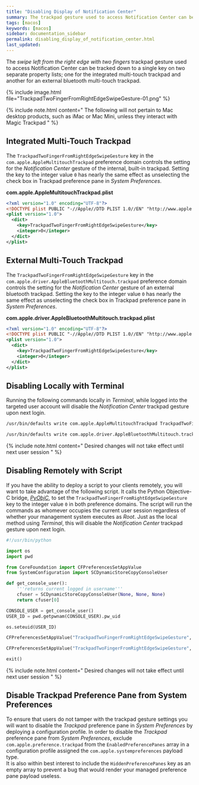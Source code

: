 ```yaml
---
title: "Disabling Display of Notification Center"
summary: The trackpad gesture used to access Notification Center can be disabled locally by a set of terminal commands or remotely by a script.
tags: [macos]
keywords: [macos]
sidebar: documentation_sidebar
permalink: disabling_display_of_notification_center.html
last_updated:
---
```


The _swipe left from the right edge with two fingers_ trackpad gesture used to access Notification Center can be tracked down to a single key on two separate property lists; one for the integrated multi-touch trackpad and another for an external bluetooth multi-touch trackpad.

{% include image.html file="TrackpadTwoFingerFromRightEdgeSwipeGesture-01.png" %}

{% include note.html content="
The following will not pertain to Mac desktop products, such as iMac or Mac Mini, unless they interact with Magic Trackpad
" %}

## Integrated Multi-Touch Trackpad

The `TrackpadTwoFingerFromRightEdgeSwipeGesture` key in the `com.apple.AppleMultitouchTrackpad` preference domain controls the setting for the _Notification Center_ gesture of the internal, built-in trackpad. Setting the key to the integer value `0` has nearly the same effect as unselecting the check box in Trackpad preference pane in _System Preferences_.

**com.apple.AppleMultitouchTrackpad.plist**
```xml
<?xml version="1.0" encoding="UTF-8"?>
<!DOCTYPE plist PUBLIC "-//Apple//DTD PLIST 1.0//EN" "http://www.apple.com/DTDs/PropertyList-1.0.dtd">
<plist version="1.0">
  <dict>
    <key>TrackpadTwoFingerFromRightEdgeSwipeGesture</key>
    <integer>0</integer>
  </dict>
</plist>
```

## External Multi-Touch Trackpad

The `TrackpadTwoFingerFromRightEdgeSwipeGesture` key in the `com.apple.driver.AppleBluetoothMultitouch.trackpad` preference domain controls the setting for the _Notification Center_ gesture of an external bluetooth trackpad. Setting the key to the integer value `0` has nearly the same effect as unselecting the check box in Trackpad preference pane in _System Preferences_.

**com.apple.driver.AppleBluetoothMultitouch.trackpad.plist**
```xml
<?xml version="1.0" encoding="UTF-8"?>
<!DOCTYPE plist PUBLIC "-//Apple//DTD PLIST 1.0//EN" "http://www.apple.com/DTDs/PropertyList-1.0.dtd">
<plist version="1.0">
  <dict>
    <key>TrackpadTwoFingerFromRightEdgeSwipeGesture</key>
    <integer>0</integer>
  </dict>
</plist>
```

## Disabling Locally with Terminal

Running the following commands locally in _Terminal_, while logged into the targeted user account will disable the _Notification Center_ trackpad gesture upon next login.

```sh
/usr/bin/defaults write com.apple.AppleMultitouchTrackpad TrackpadTwoFingerFromRightEdgeSwipeGesture -int 0
```

```sh
/usr/bin/defaults write com.apple.driver.AppleBluetoothMultitouch.trackpad TrackpadTwoFingerFromRightEdgeSwipeGesture -int 0
```

{% include note.html content="
Desired changes will not take effect until next user session
" %}

## Disabling Remotely with Script

If you have the ability to deploy a script to your clients remotely, you will want to take advantage of the following script. It calls the Python Objective-C bridge, [_PyObjC_](https://pythonhosted.org/pyobjc/), to set the ```TrackpadTwoFingerFromRightEdgeSwipeGesture``` key to the integer value `0` in both preference domains. The script will run the commands as whomever occupies the current user session regardless of whether your management system executes as _Root_. Just as the local method using _Terminal_, this will disable the _Notification Center_ trackpad gesture upon next login.
```py
#!/usr/bin/python

import os
import pwd

from CoreFoundation import CFPreferencesSetAppValue
from SystemConfiguration import SCDynamicStoreCopyConsoleUser

def get_console_user():
    '''returns current logged in username'''
    cfuser = SCDynamicStoreCopyConsoleUser(None, None, None)
    return cfuser[0]

CONSOLE_USER = get_console_user()
USER_ID = pwd.getpwnam(CONSOLE_USER).pw_uid

os.seteuid(USER_ID)

CFPreferencesSetAppValue("TrackpadTwoFingerFromRightEdgeSwipeGesture", 0, "com.apple.AppleMultitouchTrackpad")

CFPreferencesSetAppValue("TrackpadTwoFingerFromRightEdgeSwipeGesture", 0, "com.apple.driver.AppleBluetoothMultitouch.trackpad")

exit()
```
{% include note.html content="
Desired changes will not take effect until next user session
" %}

## Disable Trackpad Preference Pane from System Preferences

To ensure that users do not tamper with the trackpad gesture settings you will want to disable the _Trackpad_ preference pane in _System Preferences_ by deploying a configuration profile. In order to disable the _Trackpad_ preference pane from _System Preferences_, exclude `com.apple.preference.trackpad` from the `EnabledPreferencePanes` array in a configuration profile assigned the `com.apple.systempreferences` payload type.  
It is also within best interest to include the `HiddenPreferencePanes` key as an empty array to prevent a bug that would render your managed preference pane payload useless.
